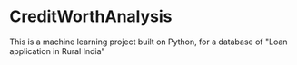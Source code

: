 # CreditWorthAnalysis
This is a machine learning project built on Python, for a database of "Loan application in Rural India"
